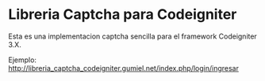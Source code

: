 # Libreria Captcha para Codeigniter
Esta es una implementacion captcha sencilla para el framework Codeigniter 3.X.

Ejemplo: http://libreria_captcha_codeigniter.gumiel.net/index.php/login/ingresar
